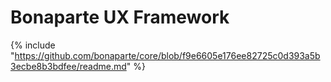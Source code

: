 # Bonaparte UX Framework

{% include "https://github.com/bonaparte/core/blob/f9e6605e176ee82725c0d393a5b3ecbe8b3bdfee/readme.md" %}